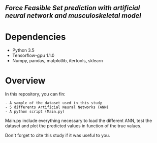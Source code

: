 ## *Force Feasible Set prediction with artificial neural network and musculoskeletal model*

# Dependencies

- Python 3.5
- Tensorflow-gpu 1.1.0
- Numpy, pandas, matplotlib, itertools, sklearn

# Overview

In this repository, you can fin: 

    - A sample of the dataset used in this study
    - 5 differents Artificial Neural Networks (ANN)
    - A python script (Main.py)
    
Main.py include everything necessary to load the different ANN, test the dataset and plot the predicted values in function of the true values.

Don't forget to cite this study if it was useful to you.
